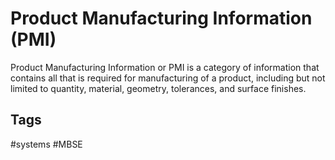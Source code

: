 # Product Manufacturing Information (PMI) 

Product Manufacturing Information or PMI is a category of information that contains all that is required for manufacturing of a product, including but not limited to quantity, material, geometry, tolerances, and surface finishes. 

## Tags
#systems #MBSE
